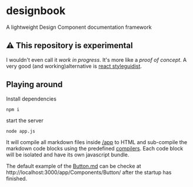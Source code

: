 # designbook
A lightweight Design Component documentation framework

## ⚠ This repository is experimental
I wouldn't even call it _work in progress_. It's more like a _proof of concept_. A very good (and working)alternative is
[react styleguidist](https://github.com/styleguidist/react-styleguidist).

## Playing around
Install dependencies
```
npm i
```
start the server
```
node app.js
```

It will compile all markdown files inside [/app](/app) to HTML and sub-compile the markdown code blocks using the
predefined [compilers](src/server/Compiler). Each code block will be isolated and have its own javascript bundle.

The default example of the [Button.md](app/Components/Button.md) can be checke at
http://localhost:3000/app/Components/Button/ after the startup has finished.